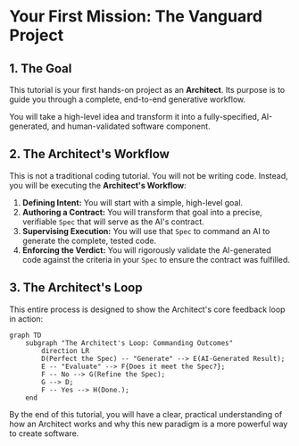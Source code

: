 # Your First Mission: The Vanguard Project

## 1. The Goal
This tutorial is your first hands-on project as an **Architect**. Its purpose is to guide you through a complete, end-to-end generative workflow.

You will take a high-level idea and transform it into a fully-specified, AI-generated, and human-validated software component.

## 2. The Architect's Workflow
This is not a traditional coding tutorial. You will not be writing code. Instead, you will be executing the **Architect's Workflow**:

1.  **Defining Intent:** You will start with a simple, high-level goal.
2.  **Authoring a Contract:** You will transform that goal into a precise, verifiable `Spec` that will serve as the AI's contract.
3.  **Supervising Execution:** You will use that `Spec` to command an AI to generate the complete, tested code.
4.  **Enforcing the Verdict:** You will rigorously validate the AI-generated code against the criteria in your `Spec` to ensure the contract was fulfilled.

## 3. The Architect's Loop
This entire process is designed to show the Architect's core feedback loop in action:

```mermaid
graph TD
    subgraph "The Architect's Loop: Commanding Outcomes"
        direction LR
        D(Perfect the Spec) -- "Generate" --> E(AI-Generated Result);
        E -- "Evaluate" --> F{Does it meet the Spec?};
        F -- No --> G(Refine the Spec);
        G --> D;
        F -- Yes --> H(Done.);
    end
```

By the end of this tutorial, you will have a clear, practical understanding of how an Architect works and why this new paradigm is a more powerful way to create software.
